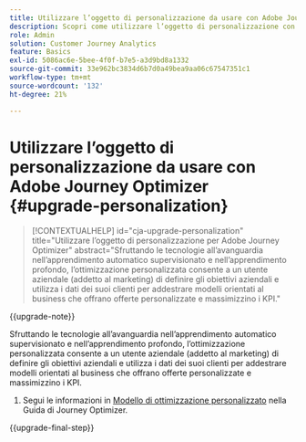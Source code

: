 ```yaml
---
title: Utilizzare l’oggetto di personalizzazione da usare con Adobe Journey Optimizer
description: Scopri come utilizzare l’oggetto di personalizzazione con Adobe Journey Optimizer
role: Admin
solution: Customer Journey Analytics
feature: Basics
exl-id: 5086ac6e-5bee-4f0f-b7e5-a3d9bd8a1332
source-git-commit: 33e962bc3834d6b7d0a49bea9aa06c67547351c1
workflow-type: tm+mt
source-wordcount: '132'
ht-degree: 21%

---
```


# Utilizzare l’oggetto di personalizzazione da usare con Adobe Journey Optimizer {#upgrade-personalization}

<!-- markdownlint-disable MD034 -->

>[!CONTEXTUALHELP]
>id="cja-upgrade-personalization"
>title="Utilizzare l’oggetto di personalizzazione per Adobe Journey Optimizer"
>abstract="Sfruttando le tecnologie all’avanguardia nell’apprendimento automatico supervisionato e nell’apprendimento profondo, l’ottimizzazione personalizzata consente a un utente aziendale (addetto al marketing) di definire gli obiettivi aziendali e utilizza i dati dei suoi clienti per addestrare modelli orientati al business che offrano offerte personalizzate e massimizzino i KPI."

<!-- markdownlint-enable MD034 -->

{{upgrade-note}}

Sfruttando le tecnologie all’avanguardia nell’apprendimento automatico supervisionato e nell’apprendimento profondo, l’ottimizzazione personalizzata consente a un utente aziendale (addetto al marketing) di definire gli obiettivi aziendali e utilizza i dati dei suoi clienti per addestrare modelli orientati al business che offrano offerte personalizzate e massimizzino i KPI.

1. Segui le informazioni in [Modello di ottimizzazione personalizzato](https://experienceleague.adobe.com/en/docs/journey-optimizer/using/decisioning/offer-decisioning/rankings/ai-models/personalized-optimization-model) nella Guida di Journey Optimizer.

{{upgrade-final-step}}

<!--

The result of the personalization object ends up in a dataset. The result of experimentation. When a customer has used AA with Target, that ends up in a complete different space than when they're migrating to CJA and they're going to use CJA with Adobe Target. 

Target was the old way of setting up an A/B test or experimentation. Then ensuring the results of those tests in Target ended up in AA for reporting. Now if you're using Target, instead of saying that you want the data in Target, you can now select CJA as your reporting source for an Adobe Target activity. So if a customer is doing this in AA and they want to move to CJA, ...

If a customer has AJO, and is using Offers in AJO, then they can set up offers, and that also creates datasets in Platform... But that's not relevant with upgrade, exactly.



Questions we need to answer:

1. How do we determine the personalization criteria (Red for user A and blue for User B)

1. What do we implement on the site to determine the red / blue object?


2 ways we can do it:

Manually rendering content or Automatically rendering content. 


## Manual implementation of the Web SDK


## Mobile SDK implementation 





## Tags

-->
